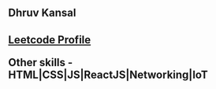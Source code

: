 <h2> Dhruv Kansal <h2>
<a href="https://leetcode.com/blubb3r/">Leetcode Profile</a>
<p>
Other skills - HTML|CSS|JS|ReactJS|Networking|IoT
</p>
